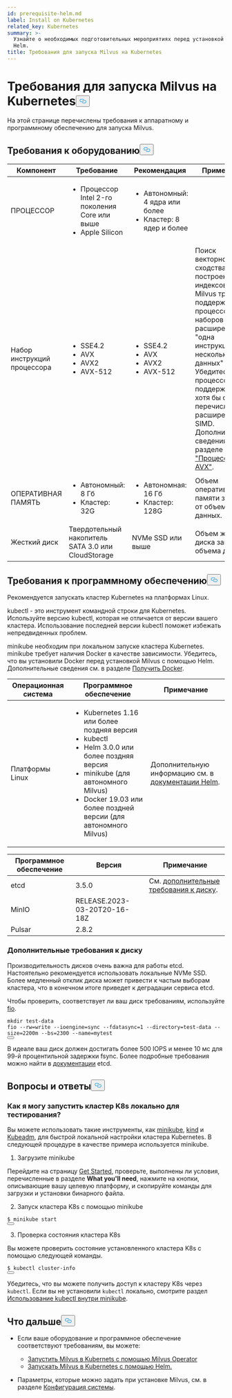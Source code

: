 ```yaml
---
id: prerequisite-helm.md
label: Install on Kubernetes
related_key: Kubernetes
summary: >-
  Узнайте о необходимых подготовительных мероприятиях перед установкой Milvus с
  Helm.
title: Требования для запуска Milvus на Kubernetes
---
```


<h1 id="Requirements-for-running-Milvus-on-Kubernetes" class="common-anchor-header">Требования для запуска Milvus на Kubernetes<button data-href="#Requirements-for-running-Milvus-on-Kubernetes" class="anchor-icon" translate="no">
      <svg translate="no"
        aria-hidden="true"
        focusable="false"
        height="20"
        version="1.1"
        viewBox="0 0 16 16"
        width="16"
      >
        <path
          fill="#0092E4"
          fill-rule="evenodd"
          d="M4 9h1v1H4c-1.5 0-3-1.69-3-3.5S2.55 3 4 3h4c1.45 0 3 1.69 3 3.5 0 1.41-.91 2.72-2 3.25V8.59c.58-.45 1-1.27 1-2.09C10 5.22 8.98 4 8 4H4c-.98 0-2 1.22-2 2.5S3 9 4 9zm9-3h-1v1h1c1 0 2 1.22 2 2.5S13.98 12 13 12H9c-.98 0-2-1.22-2-2.5 0-.83.42-1.64 1-2.09V6.25c-1.09.53-2 1.84-2 3.25C6 11.31 7.55 13 9 13h4c1.45 0 3-1.69 3-3.5S14.5 6 13 6z"
        ></path>
      </svg>
    </button></h1><p>На этой странице перечислены требования к аппаратному и программному обеспечению для запуска Milvus.</p>
<h2 id="Hardware-requirements" class="common-anchor-header">Требования к оборудованию<button data-href="#Hardware-requirements" class="anchor-icon" translate="no">
      <svg translate="no"
        aria-hidden="true"
        focusable="false"
        height="20"
        version="1.1"
        viewBox="0 0 16 16"
        width="16"
      >
        <path
          fill="#0092E4"
          fill-rule="evenodd"
          d="M4 9h1v1H4c-1.5 0-3-1.69-3-3.5S2.55 3 4 3h4c1.45 0 3 1.69 3 3.5 0 1.41-.91 2.72-2 3.25V8.59c.58-.45 1-1.27 1-2.09C10 5.22 8.98 4 8 4H4c-.98 0-2 1.22-2 2.5S3 9 4 9zm9-3h-1v1h1c1 0 2 1.22 2 2.5S13.98 12 13 12H9c-.98 0-2-1.22-2-2.5 0-.83.42-1.64 1-2.09V6.25c-1.09.53-2 1.84-2 3.25C6 11.31 7.55 13 9 13h4c1.45 0 3-1.69 3-3.5S14.5 6 13 6z"
        ></path>
      </svg>
    </button></h2><table>
<thead>
<tr><th>Компонент</th><th>Требование</th><th>Рекомендация</th><th>Примечание</th></tr>
</thead>
<tbody>
<tr><td>ПРОЦЕССОР</td><td><ul><li>Процессор Intel 2-го поколения Core или выше</li><li>Apple Silicon</li></ul></td><td><ul><li>Автономный: 4 ядра или более</li><li>Кластер: 8 ядер и более</li></ul></td><td></td></tr>
<tr><td>Набор инструкций процессора</td><td><ul><li>SSE4.2</li><li>AVX</li><li>AVX2</li><li>AVX-512</li></ul></td><td><ul><li>SSE4.2</li><li>AVX</li><li>AVX2</li><li>AVX-512</li></ul></td><td>Поиск векторного сходства и построение индексов в Milvus требуют поддержки процессором наборов расширений "одна инструкция - несколько данных" (SIMD). Убедитесь, что процессор поддерживает хотя бы одно из перечисленных расширений SIMD. Дополнительные сведения см. в разделе <a href="https://en.wikipedia.org/wiki/Advanced_Vector_Extensions#CPUs_with_AVX">"Процессоры с AVX"</a>.</td></tr>
<tr><td>ОПЕРАТИВНАЯ ПАМЯТЬ</td><td><ul><li>Автономный: 8 Гб</li><li>Кластер: 32G</li></ul></td><td><ul><li>Автономная: 16 Гб</li><li>Кластер: 128G</li></ul></td><td>Объем оперативной памяти зависит от объема данных.</td></tr>
<tr><td>Жесткий диск</td><td>Твердотельный накопитель SATA 3.0 или CloudStorage</td><td>NVMe SSD или выше</td><td>Объем жесткого диска зависит от объема данных.</td></tr>
</tbody>
</table>
<h2 id="Software-requirements" class="common-anchor-header">Требования к программному обеспечению<button data-href="#Software-requirements" class="anchor-icon" translate="no">
      <svg translate="no"
        aria-hidden="true"
        focusable="false"
        height="20"
        version="1.1"
        viewBox="0 0 16 16"
        width="16"
      >
        <path
          fill="#0092E4"
          fill-rule="evenodd"
          d="M4 9h1v1H4c-1.5 0-3-1.69-3-3.5S2.55 3 4 3h4c1.45 0 3 1.69 3 3.5 0 1.41-.91 2.72-2 3.25V8.59c.58-.45 1-1.27 1-2.09C10 5.22 8.98 4 8 4H4c-.98 0-2 1.22-2 2.5S3 9 4 9zm9-3h-1v1h1c1 0 2 1.22 2 2.5S13.98 12 13 12H9c-.98 0-2-1.22-2-2.5 0-.83.42-1.64 1-2.09V6.25c-1.09.53-2 1.84-2 3.25C6 11.31 7.55 13 9 13h4c1.45 0 3-1.69 3-3.5S14.5 6 13 6z"
        ></path>
      </svg>
    </button></h2><p>Рекомендуется запускать кластер Kubernetes на платформах Linux.</p>
<p>kubectl - это инструмент командной строки для Kubernetes. Используйте версию kubectl, которая не отличается от версии вашего кластера. Использование последней версии kubectl поможет избежать непредвиденных проблем.</p>
<p>minikube необходим при локальном запуске кластера Kubernetes. minikube требует наличия Docker в качестве зависимости. Убедитесь, что вы установили Docker перед установкой Milvus с помощью Helm. Дополнительные сведения см. в разделе <a href="https://docs.docker.com/get-docker">Получить Docker</a>.</p>
<table>
<thead>
<tr><th>Операционная система</th><th>Программное обеспечение</th><th>Примечание</th></tr>
</thead>
<tbody>
<tr><td>Платформы Linux</td><td><ul><li>Kubernetes 1.16 или более поздняя версия</li><li>kubectl</li><li>Helm 3.0.0 или более поздняя версия</li><li>minikube (для автономного Milvus)</li><li>Docker 19.03 или более поздней версии (для автономного Milvus)</li></ul></td><td>Дополнительную информацию см. в <a href="https://helm.sh/docs/">документации Helm</a>.</td></tr>
</tbody>
</table>
<table>
<thead>
<tr><th>Программное обеспечение</th><th>Версия</th><th>Примечание</th></tr>
</thead>
<tbody>
<tr><td>etcd</td><td>3.5.0</td><td>См. <a href="#Additional-disk-requirements">дополнительные требования к диску</a>.</td></tr>
<tr><td>MinIO</td><td>RELEASE.2023-03-20T20-16-18Z</td><td></td></tr>
<tr><td>Pulsar</td><td>2.8.2</td><td></td></tr>
</tbody>
</table>
<h3 id="Additional-disk-requirements" class="common-anchor-header">Дополнительные требования к диску</h3><p>Производительность дисков очень важна для работы etcd. Настоятельно рекомендуется использовать локальные NVMe SSD. Более медленный отклик диска может привести к частым выборам кластера, что в конечном итоге приведет к деградации сервиса etcd.</p>
<p>Чтобы проверить, соответствует ли ваш диск требованиям, используйте <a href="https://github.com/axboe/fio">fio</a>.</p>
<pre><code translate="no" class="language-bash"><span class="hljs-built_in">mkdir</span> test-data
fio --rw=write --ioengine=<span class="hljs-built_in">sync</span> --fdatasync=1 --directory=test-data --size=2200m --bs=2300 --name=mytest
<button class="copy-code-btn"></button></code></pre>
<p>В идеале ваш диск должен достигать более 500 IOPS и менее 10 мс для 99-й процентильной задержки fsync. Более подробные требования можно найти в <a href="https://etcd.io/docs/v3.5/op-guide/hardware/#disks">документации</a> etcd.</p>
<h2 id="FAQs" class="common-anchor-header">Вопросы и ответы<button data-href="#FAQs" class="anchor-icon" translate="no">
      <svg translate="no"
        aria-hidden="true"
        focusable="false"
        height="20"
        version="1.1"
        viewBox="0 0 16 16"
        width="16"
      >
        <path
          fill="#0092E4"
          fill-rule="evenodd"
          d="M4 9h1v1H4c-1.5 0-3-1.69-3-3.5S2.55 3 4 3h4c1.45 0 3 1.69 3 3.5 0 1.41-.91 2.72-2 3.25V8.59c.58-.45 1-1.27 1-2.09C10 5.22 8.98 4 8 4H4c-.98 0-2 1.22-2 2.5S3 9 4 9zm9-3h-1v1h1c1 0 2 1.22 2 2.5S13.98 12 13 12H9c-.98 0-2-1.22-2-2.5 0-.83.42-1.64 1-2.09V6.25c-1.09.53-2 1.84-2 3.25C6 11.31 7.55 13 9 13h4c1.45 0 3-1.69 3-3.5S14.5 6 13 6z"
        ></path>
      </svg>
    </button></h2><h3 id="How-can-I-start-a-K8s-cluster-locally-for-test-purposes" class="common-anchor-header">Как я могу запустить кластер K8s локально для тестирования?</h3><p>Вы можете использовать такие инструменты, как <a href="https://minikube.sigs.k8s.io/docs/">minikube</a>, <a href="https://kind.sigs.k8s.io/">kind</a> и <a href="https://kubernetes.io/docs/reference/setup-tools/kubeadm/">Kubeadm</a>, для быстрой локальной настройки кластера Kubernetes. В следующей процедуре в качестве примера используется minikube.</p>
<ol>
<li>Загрузите minikube</li>
</ol>
<p>Перейдите на страницу <a href="https://minikube.sigs.k8s.io/docs/start/">Get Started</a>, проверьте, выполнены ли условия, перечисленные в разделе <strong>What you'll need</strong>, нажмите на кнопки, описывающие вашу целевую платформу, и скопируйте команды для загрузки и установки бинарного файла.</p>
<ol start="2">
<li>Запуск кластера K8s с помощью minikube</li>
</ol>
<pre><code translate="no" class="language-shell">$ minikube start
<button class="copy-code-btn"></button></code></pre>
<ol start="3">
<li>Проверка состояния кластера K8s</li>
</ol>
<p>Вы можете проверить состояние установленного кластера K8s с помощью следующей команды.</p>
<pre><code translate="no" class="language-shell">$ kubectl cluster-info
<button class="copy-code-btn"></button></code></pre>
<div class="alert note">
<p>Убедитесь, что вы можете получить доступ к кластеру K8s через <code translate="no">kubectl</code>. Если вы не установили <code translate="no">kubectl</code> локально, смотрите раздел <a href="https://minikube.sigs.k8s.io/docs/handbook/kubectl/">Использование kubectl внутри minikube</a>.</p>
</div>
<h2 id="Whats-next" class="common-anchor-header">Что дальше<button data-href="#Whats-next" class="anchor-icon" translate="no">
      <svg translate="no"
        aria-hidden="true"
        focusable="false"
        height="20"
        version="1.1"
        viewBox="0 0 16 16"
        width="16"
      >
        <path
          fill="#0092E4"
          fill-rule="evenodd"
          d="M4 9h1v1H4c-1.5 0-3-1.69-3-3.5S2.55 3 4 3h4c1.45 0 3 1.69 3 3.5 0 1.41-.91 2.72-2 3.25V8.59c.58-.45 1-1.27 1-2.09C10 5.22 8.98 4 8 4H4c-.98 0-2 1.22-2 2.5S3 9 4 9zm9-3h-1v1h1c1 0 2 1.22 2 2.5S13.98 12 13 12H9c-.98 0-2-1.22-2-2.5 0-.83.42-1.64 1-2.09V6.25c-1.09.53-2 1.84-2 3.25C6 11.31 7.55 13 9 13h4c1.45 0 3-1.69 3-3.5S14.5 6 13 6z"
        ></path>
      </svg>
    </button></h2><ul>
<li><p>Если ваше оборудование и программное обеспечение соответствуют требованиям, вы можете:</p>
<ul>
<li><a href="/docs/ru/v2.5.x/install_cluster-milvusoperator.md">Запустить Milvus в Kubernets с помощью Milvus Operator</a></li>
<li><a href="/docs/ru/v2.5.x/install_cluster-helm.md">Запускать Milvus в Kubernetes с помощью Helm.</a></li>
</ul></li>
<li><p>Параметры, которые можно задать при установке Milvus, см. в разделе <a href="/docs/ru/v2.5.x/system_configuration.md">Конфигурация системы</a>.</p></li>
</ul>
